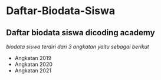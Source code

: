 Daftar-Biodata-Siswa
==
Daftar biodata siswa dicoding academy
--
*biodata siswa terdiri dari 3 angkatan yaitu sebagai berikut*
- Angkatan 2019
- Angkatan 2020
- Angkatan 2021
